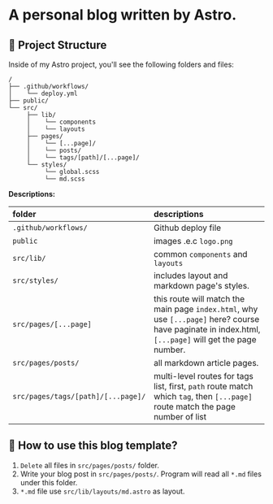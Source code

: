 # A personal blog written by Astro.

## 🚀 Project Structure

Inside of my Astro project, you'll see the following folders and files:

```text
/
├── .github/workflows/
│    └── deploy.yml
├── public/
└── src/
     ├── lib/
     │    └── components
     │    └── layouts
     ├── pages/
     │    └── [...page]/ 
     │    └── posts/
     │    └── tags/[path]/[...page]/
     └── styles/
          └── global.scss 
          └── md.scss
```

**Descriptions:**

| folder                    | descriptions                                     |
| :------------------------ | :----------------------------------------------- |
| `.github/workflows/`      | Github deploy file                               |
| `public`                  | images .e.c `logo.png`                           |
| `src/lib/`                | common `components` and `layouts`                |
| `src/styles/`             | includes layout and markdown page's styles.      |
| `src/pages/[...page]`     | this route will match the main page `index.html`, why use `[...page]` here? course have paginate in index.html, `[...page]` will get the page number.                   |
| `src/pages/posts/`        | all markdown article pages.                      |
| `src/pages/tags/[path]/[...page]/` | multi-level routes for tags list, first, `path` route match which `tag`, then `[...page]` route match the page number of list |

## 👀 How to use this blog template?

1. `Delete` all files in `src/pages/posts/` folder.
2. Write your blog post in `src/pages/posts/`. Program will read all `*.md` files under this folder.
3. `*.md` file use `src/lib/layouts/md.astro` as layout.
